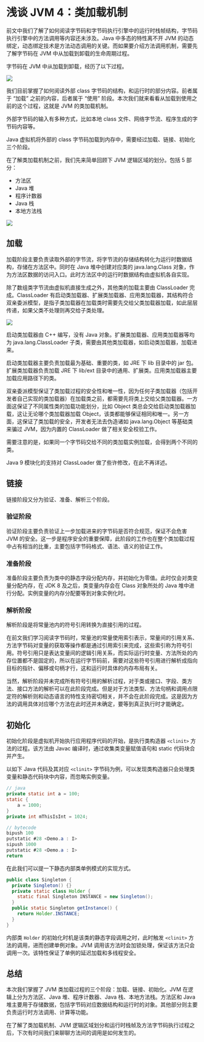 # 浅谈 JVM 4：类加载机制

前文中我们了解了如何阅读字节码和字节码执行引擎中的运行时栈帧结构，字节码执行引擎中的方法调用等内容还未涉及。Java 中多态的特性离不开 JVM 的动态绑定，动态绑定技术是方法动态调用的关键。而如果要介绍方法调用机制，需要先了解字节码在 JVM 中从加载到卸载的生命周期过程。

字节码在 JVM 中从加载到卸载，经历了以下过程。

![](https://blog-pic-1251295613.cos.ap-guangzhou.myqcloud.com/1644589602.47SmartPic.png)

我们目前掌握了如何阅读外部 class 字节码的结构，和运行时的部分内容。前者属于 “加载” 之前的内容，后者属于 “使用” 阶段。本次我们就来看看从加载到使用之前的这个过程，这就是 JVM 的类加载机制。

外部字节码的输入有多种方式，比如本地 class 文件、网络字节流、程序生成的字节码内容等。

Java 虚拟机将外部的 class 字节码加载到内存中，需要经过加载、链接、初始化三个阶段。

在了解类加载机制之前，我们先来简单回顾下 JVM 逻辑区域的划分。包括 5 部分：
- 方法区
- Java 堆
- 程序计数器
- Java 栈
- 本地方法栈

![](https://blog-pic-1251295613.cos.ap-guangzhou.myqcloud.com/1644590891.81SmartPic.png)

## 加载

加载阶段主要负责读取外部的字节流，将字节流的存储结构转化为运行时数据结构，存储在方法区中。同时在 Java 堆中创建对应类的 java.lang.Class 对象，作为方法区数据的访问入口。此时方法区中的运行时数据结构由虚拟机各自实现。

除了数组类字节流由虚拟机直接生成之外，其他类的加载主要由 ClassLoader 完成。ClassLoader 有启动类加载器、扩展类加载器、应用类加载器，其结构符合双亲委派模型，是指子类加载器在加载类时需要先交给父类加载器加载，如此层层传递，如果父类不处理则再交给子类处理。

![](https://blog-pic-1251295613.cos.ap-guangzhou.myqcloud.com/1644592627.29SmartPic.png)

启动类加载器由 C++ 编写，没有 Java 对象。扩展类加载器、应用类加载器等均为 java.lang.ClassLoader 子类，需要由其他类加载器，如启动类加载器，加载进来。

启动类加载器主要负责加载最为基础、重要的类，如 JRE 下 lib 目录中的 jar 包。扩展类加载器负责加载 JRE 下 lib/ext 目录中的通用、扩展类。应用类加载器主要加载应用路径下的类。

双亲委派模型保证了类加载过程的安全性和唯一性，因为任何子类加载器（包括开发者自己实现的类加载器）在加载类之前，都需要先将类上交给父类加载器。一方面这保证了不同属性类的加载功能划分，比如 Object 类总会交给启动类加载器加载，这让无论哪个类加载器加载 Object，该类都能够保证相同和唯一。另一方面，这保证了类加载的安全，开发者无法去伪造诸如 java.lang.Object 等基础类来骗过 JVM，因为内置的 ClassLoader 做了相关安全校验工作。

需要注意的是，如果同一个字节码交给不同的类加载实例加载，会得到两个不同的类。

Java 9 模块化的支持对 ClassLoader 做了些许修改，在此不再详述。

## 链接

链接阶段又分为验证、准备、解析三个阶段。

### 验证阶段

验证阶段主要负责验证上一步加载进来的字节码是否符合规范，保证不会危害 JVM 的安全。这一步是程序安全的重要保障，此阶段的工作也在整个类加载过程中占有相当的比重，主要包括字节码格式、语法、语义的验证工作。

### 准备阶段

准备阶段主要负责为类中的静态字段分配内存，并初始化为零值。此时仅会对类变量分配内存，在 JDK 8 及之后，类变量内存会在 Class 对象所处的 Java 堆中进行分配。实例变量的内存分配要等到对象实例化时。

### 解析阶段

解析阶段是将常量池内的符号引用转换为直接引用的过程。

在前文我们学习阅读字节码时，常量池的常量使用索引表示，常量间的引用关系、方法字节码对变量的获取等操作都是通过引用索引来完成，这些索引称为符号引用。符号引用只是表达变量间的逻辑引用关系，而实际运行时变量、方法所处的内存位置都不是固定的，所以在运行字节码前，需要对这些符号引用进行解析成指向目标的指针、偏移或句柄才行，这和运行时具体的内存布局有关。

当然，解析阶段并未完成所有符号引用的解析过程，对于类或接口、字段、类方法、接口方法的解析可以在此阶段完成。但是对于方法类型、方法句柄和调用点限定符的解析则和动态语言的特性支持密切相关，并不会在此阶段完成。这是因为方法的调用具体对应哪个方法在此时还并未确定，要等到真正执行时才能确定。

## 初始化

初始化阶段是虚拟机开始执行应用程序代码的开始，是执行类构造器 `<clinit>` 方法的过程。该方法由 Javac 编译时，通过收集类变量赋值语句和 static 代码块合并产生。

以如下 Java 代码及其对应 `<clinit>` 字节码为例，可以发现类构造器只会处理类变量和静态代码块中内容，而忽略实例变量。

```java
// java
private static int a = 100;
static {
    a = 1000;
}
private int mThisIsInt = 1024;

// bytecode
bipush 100
putstatic #28 <Demo.a : I>
sipush 1000
putstatic #28 <Demo.a : I>
return
```

在此我们可以提一下静态内部类单例模式的实现方式。

```java
public class Singleton {
  private Singleton() {}
  private static class Holder {
    static final Singleton INSTANCE = new Singleton();
  }
  public static Singleton getInstance() {
    return Holder.INSTANCE;
  }
}
```

内部类 `Holder` 的初始化时机是该类的静态字段调用之时，此时触发 `<clinit>` 方法的调用，进而创建单例对象。JVM 调用该方法时会加锁处理，保证该方法只会调用一次。该特性保证了单例的延迟加载和多线程安全。

## 总结

本次我们掌握了 JVM 类加载过程的三个阶段：加载、链接、初始化。JVM 在逻辑上分为方法区、Java 堆、程序计数器、Java 栈、本地方法栈。方法区和 Java 堆主要用于存储数据，包括字节码对应数据结构和运行时的对象。其他部分则主要负责运行时方法调用、计算等功能。

在了解了类加载机制、JVM 逻辑区域划分和运行时栈帧及方法字节码执行过程之后，下次有时间我们来聊聊方法间的调用是如何发生的。